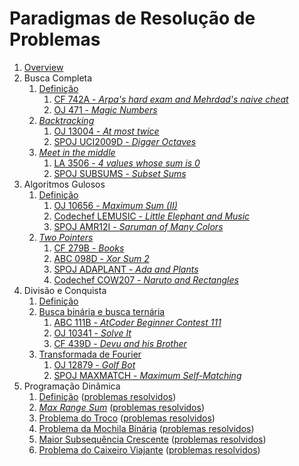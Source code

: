 Paradigmas de Resolução de Problemas
====================================

1. [Overview](slides/overview/overview.pdf)
1. Busca Completa
    1. [Definição](slides/complete_search/complete_search.pdf)
        1. [CF 742A - _Arpa's hard exam and Mehrdad's naive cheat_](problems/CF_742A/CF_742A.pdf)
        1. [OJ 471 - _Magic Numbers_](problems/OJ_471/OJ_471.pdf)
    1. [_Backtracking_](slides/backtracking/backtracking.pdf)
        1. [OJ 13004 - _At most twice_](problems/OJ_13004/OJ_13004.pdf)
        1. [SPOJ UCI2009D - _Digger Octaves_](problems/SPOJ_UCI2009D/SPOJ_UCI2009D.pdf)
    1. [_Meet in the middle_](slides/meet_in_the_middle/meet_in_the_middle.pdf)
        1. [LA 3506 - _4 values whose sum is 0_](problems/LA_3506/LA_3506.pdf)
        1. [SPOJ SUBSUMS - _Subset Sums_](problems/SPOJ_SUBSUMS/SPOJ_SUBSUMS.pdf)
1. Algoritmos Gulosos
    1. [Definição](slides/gulosos/gulosos.pdf)
        1. [OJ 10656 - _Maximum Sum (II)_](problems/OJ_10656/OJ_10656.pdf)
        1. [Codechef LEMUSIC - _Little Elephant and Music_](problems/Codechef_LEMUSIC/Codechef_LEMUSIC.pdf)
        1. [SPOJ AMR12I - _Saruman of Many Colors_](problems/SPOJ_AMR12I/SPOJ_AMR12I.pdf)
    1. [_Two Pointers_](slides/two_pointers/two_pointers.pdf)
        1. [CF 279B - _Books_](problems/CF_279B/CF_279B.pdf)
        1. [ABC 098D - _Xor Sum 2_](problems/ABC098D/ABC098D.pdf)
        1. [SPOJ ADAPLANT - _Ada and Plants_](problems/SPOJ_ADAPLANT/SPOJ_ADAPLANT.pdf)
        1. [Codechef COW207 - _Naruto and Rectangles_](problems/Codechef_COW207/Codechef_COW207.pdf)
1. Divisão e Conquista
    1. [Definição](slides/dividir_e_conquistar/dividir_e_conquistar.pdf)
    1. [Busca binária e busca ternária](slides/busca_binaria/busca_binaria.pdf)
        1. [ABC 111B - _AtCoder Beginner Contest 111_](problems/ABC_111B/ABC_111B.pdf)
        1. [OJ 10341 - _Solve It_](problems/OJ_10341/OJ_10341.pdf)
        1. [CF 439D - _Devu and his Brother_](problems/CF_439D/CF_439D.pdf)
    1. [Transformada de Fourier](slides/fft/fft.pdf)
        1. [OJ 12879 - _Golf Bot_](problems/OJ_12879/OJ_12879.pdf)
        1. [SPOJ MAXMATCH - _Maximum Self-Matching_](problems/SPOJ_MAXMATCH/SPOJ_MAXMATCH.pdf)
1. Programação Dinâmica
    1. [Definição](slides/dp/dp.pdf) ([problemas resolvidos](problems/dp/dp.pdf))
    1. [_Max Range Sum_](slides/max_range_sum/max_range_sum.pdf) ([problemas resolvidos](problems/max_range_sum/max_range_sum.pdf))
    1. [Problema do Troco](slides/coin_change/coin_change.pdf) ([problemas resolvidos](problems/coin_change/coin_change.pdf))
    1. [Problema da Mochila Binária](slides/knapsack/knapsack.pdf) ([problemas resolvidos](problems/knapsack/knapsack.pdf))
    1. [Maior Subsequência Crescente](slides/lis/lis.pdf) ([problemas resolvidos](problems/lis/lis.pdf))
    1. [Problema do Caixeiro Viajante](slides/tsp/tsp.pdf) ([problemas resolvidos](problems/tsp/tsp.pdf))

<!---
Busca completa:
    - Algoritmos de geração de combinações e permutações

Algoritmos gulosos:
    - Algoritmo de Huffman
    - Formalização de algoritmos gulosos
    - Exemplo com prova de corretude
    - Exemplos de problemas de juízes envolvendo
        - Minimização de tarefas e deadlines (CPH pg 60)
        - Distribuição em buckets (CP 1)
        - Minimização de somas (média e mediana, CPH pg 61)

Divisão e conquista:
    - NTT
    - Binary Lifting
    
Programação dinâmica:
    - DP by digits
    - Forward DP
    - Paths in a grid
    - TSP
    - Tilings (Geometry)?
-->
